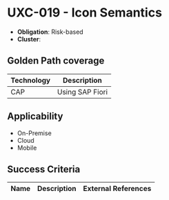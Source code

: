 # UXC-019 - Icon Semantics

- **Obligation**: Risk-based
- **Cluster**: 




## Golden Path coverage

| Technology | Description | 
| ----- | ---------- | 
| CAP | Using SAP Fiori  | |



## Applicability

- On-Premise
- Cloud
- Mobile



## Success Criteria

| Name | Description | External References |
| ----- | ---------- | ------------------- |

